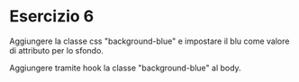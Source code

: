 # Esercizio 6
Aggiungere la classe css "background-blue" e impostare il blu come valore di attributo per lo sfondo.

Aggiungere tramite hook la classe "background-blue" al body.
